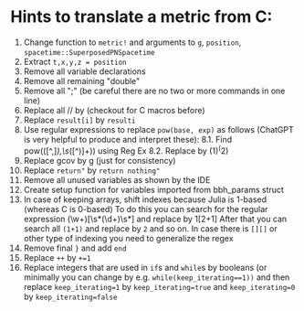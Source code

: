 # Hints to translate a metric from C:
 1. Change function to `metric!` and arguments to `g`, `position`, `spacetime::SuperposedPNSpacetime`
 2. Extract `t,x,y,z = position`
 3. Remove all variable declarations
 4. Remove all remaining "double"
 5. Remove all ";" (be careful there are no two or more commands in one line)
 6. Replace all // by  (checkout for  C macros before)
 7. Replace `result[i]` by `resulti`
 8. Use regular expressions to replace `pow(base, exp)` as follows (ChatGPT is very helpful to produce and interpret these):
    8.1. Find pow\(([^,]*),\s*([^)]+)\) using Reg Ex
    8.2. Replace by ($1)^($2) 
 9. Replace gcov by g (just for consistency)
 10. Replace `return"` by `return nothing"`
 11. Remove all unused variables as shown by the IDE
 12. Create setup function for variables imported from bbh_params struct
 13. In case of keeping arrays, shift indexes because Julia is 1-based (whereas C is 0-based)
     To do this you can search for the regular expression (\w+)\[\s*(\d+)\s*\] and replace by $1[$2+1]
     After that you can search all `(1+1)` and replace by `2` and so on.
     In case there is `[][]` or other type of indexing you need to generalize the regex
 14. Remove final `}` and add `end`
 15. Replace `++` by `+=1`
 16. Replace integers that are used in `if`s and `while`s by booleans (or minimally you can change by e.g. `while(keep_iterating==1))` and then replace `keep_iterating=1` by `keep_iterating=true` and `keep_iterating=0` by `keep_iterating=false`
